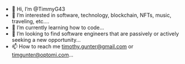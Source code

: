 - 👋 Hi, I’m @TimmyG43
- 👀 I’m interested in software, technology, blockchain, NFTs, music, traveling, etc....
- 🌱 I’m currently learning how to code...
- 💞️ I’m looking to find software engineers that are passively or actively seeking a new opportunity...
- 📫 How to reach me timothy.gunter@gmail.com or timgunter@optomi.com...

<!---
TimmyG43/TimmyG43 is a ✨ special ✨ repository because its `README.md` (this file) appears on your GitHub profile.
You can click the Preview link to take a look at your changes.
--->
